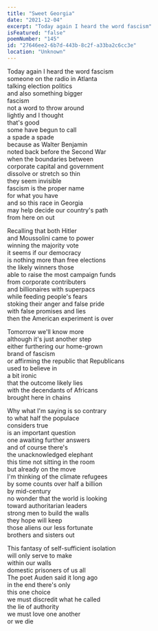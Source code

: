 ```yaml
---
title: "Sweet Georgia"
date: "2021-12-04"
excerpt: "Today again I heard the word fascism"
isFeatured: "false"
poemNumber: "145"
id: "27646ee2-6b7d-443b-8c2f-a33ba2c6cc3e"
location: "Unknown"
---
```


Today again I heard the word fascism  
someone on the radio in Atlanta  
talking election politics  
and also something bigger  
fascism  
not a word to throw around  
lightly and I thought  
that's good  
some have begun to call  
a spade a spade  
because as Walter Benjamin  
noted back before the Second War  
when the boundaries between  
corporate capital and government  
dissolve or stretch so thin  
they seem invisible  
fascism is the proper name  
for what you have  
and so this race in Georgia  
may help decide our country's path  
from here on out

Recalling that both Hitler  
and Moussolini came to power  
winning the majority vote  
it seems if our democracy  
is nothing more than free elections  
the likely winners those  
able to raise the most campaign funds  
from corporate contributers  
and billionaires with superpacs  
while feeding people's fears  
stoking their anger and false pride  
with false promises and lies  
then the American experiment is over

Tomorrow we'll know more  
although it's just another step  
either furthering our home-grown  
brand of fascism  
or affirming the republic that Republicans  
used to believe in  
a bit ironic  
that the outcome likely lies  
with the decendants of Africans  
brought here in chains

Why what I'm saying is so contrary  
to what half the populace  
considers true  
is an important question  
one awaiting further answers  
and of course there's  
the unacknowledged elephant  
this time not sitting in the room  
but already on the move  
I'm thinking of the climate refugees  
by some counts over half a billion  
by mid-century  
no wonder that the world is looking  
toward authoritarian leaders  
strong men to build the walls  
they hope will keep  
those aliens our less fortunate  
brothers and sisters out

This fantasy of self-sufficient isolation  
will only serve to make  
within our walls  
domestic prisoners of us all  
The poet Auden said it long ago  
in the end there's only  
this one choice  
we must discredit what he called  
the lie of authority  
we must love one another  
or we die
